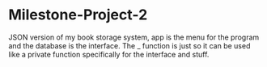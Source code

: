 # Milestone-Project-2
JSON version of my book storage system, app is the menu for the program and the database is the interface. The _ function is just so it can be used like a private function specifically for the interface and stuff.
